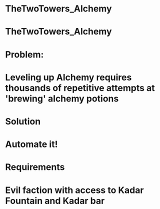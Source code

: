 # TheTwoTowers_Alchemy

# TheTwoTowers_Alchemy
# Problem:
# Leveling up Alchemy requires thousands of repetitive attempts at 'brewing' alchemy potions
# Solution
# Automate it!
# Requirements
# Evil faction with access to Kadar Fountain and Kadar bar


